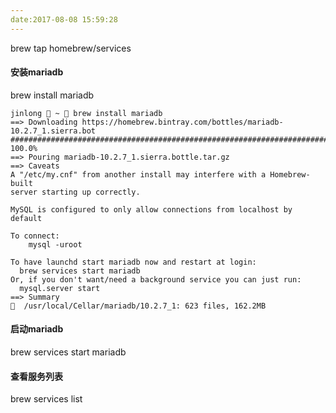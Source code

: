 ```yaml
---
date:2017-08-08 15:59:28
---
```


brew tap homebrew/services

#### 安装mariadb
brew install mariadb

```
jinlong  ~  brew install mariadb
==> Downloading https://homebrew.bintray.com/bottles/mariadb-10.2.7_1.sierra.bot
######################################################################## 100.0%
==> Pouring mariadb-10.2.7_1.sierra.bottle.tar.gz
==> Caveats
A "/etc/my.cnf" from another install may interfere with a Homebrew-built
server starting up correctly.

MySQL is configured to only allow connections from localhost by default

To connect:
    mysql -uroot

To have launchd start mariadb now and restart at login:
  brew services start mariadb
Or, if you don't want/need a background service you can just run:
  mysql.server start
==> Summary
🍺  /usr/local/Cellar/mariadb/10.2.7_1: 623 files, 162.2MB
```

#### 启动mariadb
brew services start mariadb

#### 查看服务列表
brew services list

